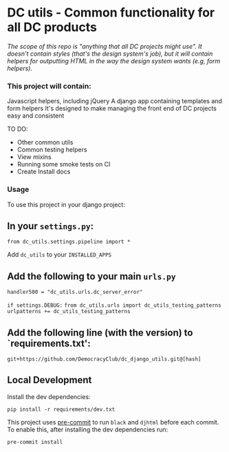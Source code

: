 # DC utils - Common functionality for all DC products

*The scope of this repo is "anything that all DC projects might use". It doesn't contain styles (that's the design system's job), but it will contain helpers for outputting HTML in the way the design system wants (e.g, form helpers).* 

### This project will contain:
 
Javascript helpers, including jQuery
A django app containing templates and form helpers
It's designed to make managing the front end of DC projects easy and consistent

TO DO: 
- Other common utils  
- Common testing helpers
- View mixins
- Running some smoke tests on CI
- Create Install docs

### Usage
To use this project in your django project: 

## In your `settings.py`:

`from dc_utils.settings.pipeline import *`

Add `dc_utils` to your `INSTALLED_APPS`

## Add the following to your main `urls.py`

`handler500 = "dc_utils.urls.dc_server_error"`

`if settings.DEBUG:`
    `from dc_utils.urls import dc_utils_testing_patterns`
    `urlpatterns += dc_utils_testing_patterns`
## Add the following line (with the version) to `requirements.txt':
`git+https://github.com/DemocracyClub/dc_django_utils.git@[hash]`

## Local Development
Install the dev dependencies:

    pip install -r requirements/dev.txt


This project uses [pre-commit](https://pre-commit.com/#quick-start) to run `black` and `djhtml` before each commit. To enable this, after installing the dev dependencies run:

    pre-commit install

